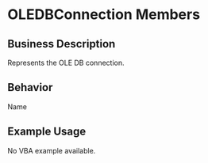 # OLEDBConnection Members

## Business Description
Represents the OLE DB connection.

## Behavior
Name

## Example Usage
No VBA example available.